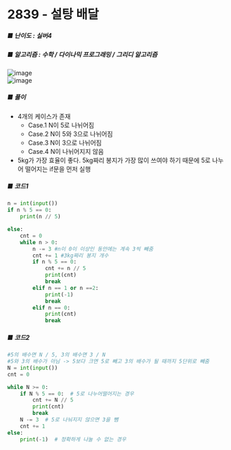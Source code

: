 # 2839 - 설탕 배달
##### ■ 난이도 : 실버4
##### ■ 알고리즘 : 수학 / 다이나믹 프로그래밍 / 그리디 알고리즘

![image](https://github.com/user-attachments/assets/c04ffa90-bf91-4722-96f9-8ac4e851018a)<br>
![image](https://github.com/user-attachments/assets/7961868a-7040-49de-ad43-79b32cd3b086)<br>

##### ■ 풀이
- 4개의 케이스가 존재
  - Case.1 N이 5로 나뉘어짐
  - Case.2 N이 5와 3으로 나뉘어짐
  - Case.3 N이 3으로 나뉘어짐
  - Case.4 N이 나뉘어지지 않음
- 5kg가 가장 효율이 좋다. 5kg짜리 봉지가 가장 많이 쓰여야 하기 때문에 5로 나누어 떨어지는 if문을 먼저 실행

##### ■ 코드1 
```python
n = int(input())
if n % 5 == 0:
    print(n // 5)

else:
    cnt = 0
    while n > 0:
        n -= 3 #n이 0이 이상인 동안에는 계속 3씩 빼줌
        cnt += 1 #3kg짜리 봉지 개수
        if n % 5 == 0:
            cnt += n // 5
            print(cnt)
            break
        elif n == 1 or n ==2:
            print(-1)
            break
        elif n == 0:
            print(cnt)
            break
```

##### ■ 코드2
```python
#5의 배수면 N / 5, 3의 배수면 3 / N 
#5와 3의 배수가 아님 -> 5보다 크면 5로 빼고 3의 배수가 될 때까지 5단위로 빼줌
N = int(input())
cnt = 0

while N >= 0:
    if N % 5 == 0:  # 5로 나누어떨어지는 경우
        cnt += N // 5
        print(cnt)
        break
    N -= 3  # 5로 나눠지지 않으면 3을 뺌
    cnt += 1
else:
    print(-1)  # 정확하게 나눌 수 없는 경우

```
